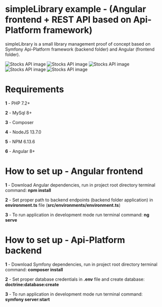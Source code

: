 # simpleLibrary example - (Angular frontend + REST API based on Api-Platform framework)
simpleLibrary is a small library management proof of concept based on Symfony Api-Platform framework (backend folder) and Angular (frontend folder).

![Stocks API image](http://bartekblog.prv.pl/api_platform/api0.png)
![Stocks API image](http://bartekblog.prv.pl/api_platform/api1.png)
![Stocks API image](http://bartekblog.prv.pl/api_platform/api2.png)
![Stocks API image](http://bartekblog.prv.pl/api_platform/api3.png)
![Stocks API image](http://bartekblog.prv.pl/api_platform/api4.png)

# Requirements
**1** - PHP 7.2+

**2** - MySql 8+

**3** - Composer

**4** - NodeJS 13.7.0

**5** - NPM 6.13.6

**6** - Angular 8+

# How to set up - Angular frontend
**1** - Download Angular dependencies, run in project root directory terminal command: **npm install**

**2** - Set proper path to backend endpoints (backend folder application) in **environment.ts** file (**src/environments/environment.ts**)

**3** - To run application in development mode run terminal command: **ng serve**

# How to set up - Api-Platform backend
**1** - Download Symfony dependencies, run in project root directory terminal command: **composer install**

**2** - Set proper database credentials in **.env** file and create database: **doctrine:database:create**

**3** - To run application in development mode run terminal command: **symfony server:start**
